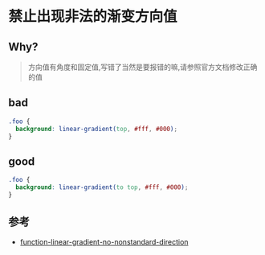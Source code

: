 # 禁止出现非法的渐变方向值

## Why?

> 方向值有角度和固定值,写错了当然是要报错的嘛,请参照官方文档修改正确的值

## bad

```css
.foo {
  background: linear-gradient(top, #fff, #000);
}
```

## good

```css
.foo {
  background: linear-gradient(to top, #fff, #000);
}
```

## 参考

- [function-linear-gradient-no-nonstandard-direction](https://stylelint.io/user-guide/rules/list/function-linear-gradient-no-nonstandard-direction)
